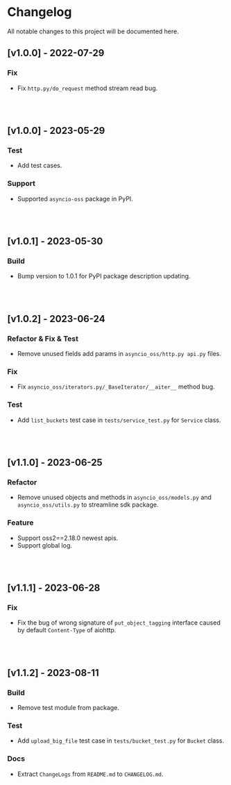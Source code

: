 # Changelog

All notable changes to this project will be documented here.

## [v1.0.0] - 2022-07-29

### Fix

- Fix `http.py/do_request` method stream read bug.
<br/>
<br/>


## [v1.0.0] - 2023-05-29

### Test

- Add test cases.

### Support

- Supported `asyncio-oss` package in PyPI.
<br/>
<br/>


## [v1.0.1] - 2023-05-30

### Build

- Bump version to 1.0.1 for PyPI package description updating.
<br/>
<br/>


## [v1.0.2] - 2023-06-24

### Refactor & Fix & Test

- Remove unused fields add params in `asyncio_oss/http.py api.py` files.

### Fix

- Fix `asyncio_oss/iterators.py/_BaseIterator/__aiter__` method bug.

### Test

- Add `list_buckets` test case in `tests/service_test.py` for `Service` class.
<br/>
<br/>


## [v1.1.0] - 2023-06-25

### Refactor

- Remove unused objects and methods in `asyncio_oss/models.py` and `asyncio_oss/utils.py` to streamline sdk package.

### Feature

- Support oss2==2.18.0 newest apis.
- Support global log.
<br/>
<br/>


## [v1.1.1] - 2023-06-28

### Fix

- Fix the bug of wrong signature of `put_object_tagging` interface caused by default `Content-Type` of aiohttp.
<br/>
<br/>


## [v1.1.2] - 2023-08-11

### Build

- Remove test module from package.

### Test

- Add `upload_big_file` test case in `tests/bucket_test.py` for `Bucket` class.

### Docs

- Extract `ChangeLogs` from `README.md` to `CHANGELOG.md`.
